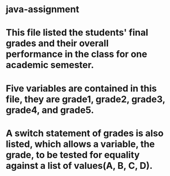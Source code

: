 # java-assignment
# This file listed the students' final grades and their overall performance in the class for one academic semester.
# Five variables are contained in this file, they are grade1, grade2, grade3, grade4, and grade5.
# A switch statement of grades is also listed, which allows a variable, the grade, to be tested for equality against a list of values(A, B, C, D).
